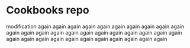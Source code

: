 # Cookbooks repo

modification again again again again again again again again again again again again again again again again again again again again again again again again again again again again again again again again again